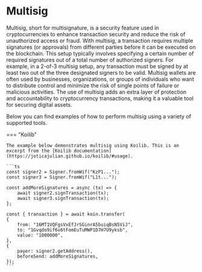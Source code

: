 # Multisig
Multisig, short for multisignature, is a security feature used in cryptocurrencies to enhance transaction security and reduce the risk of unauthorized access or fraud. With multisig, a transaction requires multiple signatures (or approvals) from different parties before it can be executed on the blockchain. This setup typically involves specifying a certain number of required signatures out of a total number of authorized signers. For example, in a 2-of-3 multisig setup, any transaction must be signed by at least two out of the three designated signers to be valid. Multisig wallets are often used by businesses, organizations, or groups of individuals who want to distribute control and minimize the risk of single points of failure or malicious activities. The use of multisig adds an extra layer of protection and accountability to cryptocurrency transactions, making it a valuable tool for securing digital assets.

Below you can find examples of how to perform multisig using a variety of supported tools.

=== "Koilib"

    The example below demonstrates multisig using Koilib. This is an excerpt from the [Koilib documentation](https://joticajulian.github.io/koilib/#usage).

    ```ts
    const signer2 = Signer.fromWif("KzP1...");
    const signer3 = Signer.fromWif("L1t...");

    const addMoreSignatures = async (tx) => {
        await signer2.signTransaction(tx);
        await signer3.signTransaction(tx);
    };

    const { transaction } = await koin.transfer(
    {
        from: "16MT1VQFgsVxEfJrSGinrA5buiqBsN5ViJ",
        to: "1Gvqdo9if6v6tFomEuTuMWP1D7H7U9yksb",
        value: "1000000",
    },
    {
        payer: signer2.getAddress(),
        beforeSend: addMoreSignatures,
    });
    ```
